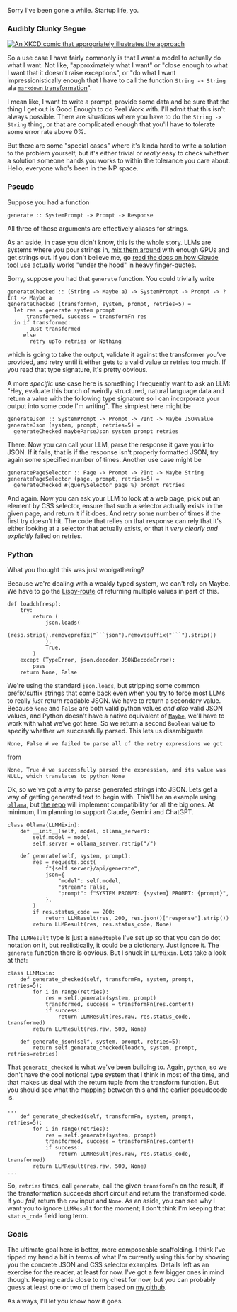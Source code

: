 Sorry I've been gone a while. Startup life, yo.

### Audibly Clunky Segue

[![An XKCD comic that appropriately illustrates the approach](https://imgs.xkcd.com/comics/software_development.png)](https://xkcd.com/2021/)

So a use case I have fairly commonly is that I want a model to actually do what I want. Not like, "approximately what I want" or "close enough to what I want that it doesn't raise exceptions", or "do what I want impressionistically enough that I have to call the function `String -> String` ala [`markdown` transformation](https://stackoverflow.blog/2008/06/25/three-markdown-gotcha/)".

I mean like, I want to write a prompt, provide some data and be sure that the thing I get out is Good Enough to do Real Work with. I'll admit that this isn't always possible. There are situations where you have to do the `String -> String` thing, or that are complicated enough that you'll have to tolerate some error rate above 0%.

But there are some "special cases" where it's kinda hard to write a solution to the problem yourself, but it's either trivial or _really_ easy to check whether a solution someone hands you works to within the tolerance you care about. Hello, everyone who's been in the NP space.

### Pseudo

Suppose you had a function

```
generate :: SystemPrompt -> Prompt -> Response
```

All three of those arguments are effectively aliases for strings. 

As an aside, in case you didn't know, this is the whole story. LLMs are systems where you pour strings in, [mix them around](https://xkcd.com/1838/) with enough GPUs and get strings out. If you don't believe me, go [read the docs on how Claude tool use](https://docs.anthropic.com/en/docs/build-with-claude/tool-use#tool-use-system-prompt) actually works "under the hood" in heavy finger-quotes.

Sorry, suppose you had that `generate` function. You could trivially write

```
generateChecked :: (String -> Maybe a) -> SystemPrompt -> Prompt -> ?Int -> Maybe a
generateChecked (transformFn, system, prompt, retries=5) = 
  let res = generate system prompt
      transformed, success = transformFn res
  in if transformed:
       Just transformed
	 else
	   retry upTo retries or Nothing
```

which is going to take the output, validate it against the transformer you've provided, and retry until it either gets to a valid value or retries too much. If you read that type signature, it's pretty obvious.


A more _specific_ use case here is something I frequently want to ask an LLM: "Hey, evaluate this bunch of weirdly structured, natural language data and return a value with the following type signature so I can incorporate your output into some code I'm writing". The simplest here might be

```
generateJson :: SystemPrompt -> Prompt -> ?Int -> Maybe JSONValue
generateJson (system, prompt, retries=5) = 
  generateChecked maybeParseJson system prompt retries
```

There. Now you can call your LLM, parse the response it gave you into JSON. If it fails, that is if the response isn't properly formatted JSON, try again some specified number of times. Another use case might be

```
generatePageSelector :: Page -> Prompt -> ?Int -> Maybe String
generatePageSelector (page, prompt, retries=5) =
  generateChecked #(querySelector page %) prompt retries
```
And again. Now you can ask your LLM to look at a web page, pick out an element by CSS selector, ensure that such a selector actually exists in the given page, and return it if it does. And retry some number of times if the first try doesn't hit. The code that relies on that response can rely that it's either looking at a selector that actually exists, or that it _very clearly and explicitly_ failed on retries.

### Python

What you thought this was just woolgathering?

Because we're dealing with a weakly typed system, we can't rely on Maybe. We have to go the [Lispy-route](https://lispcookbook.github.io/cl-cookbook/functions.html) of returning multiple values in part of this.

```
def loadch(resp):
    try:
        return (
            json.loads(
                (resp.strip().removeprefix("```json").removesuffix("```").strip())
            ),
            True,
        )
    except (TypeError, json.decoder.JSONDecodeError):
        pass
    return None, False
```

We're using the standard `json.loads`, but stripping some common prefix/suffix strings that come back even when you try to force most LLMs to really _just_ return readable JSON. We have to return a secondary value. Because `None` and `False` are both valid python values _and also_ valid JSON values, and Python doesn't have a native equivalent of [`Maybe`](https://wiki.haskell.org/Maybe), we'll have to work with what we've got here. So we return a second `Boolean` value to specify whether we successfully parsed. This lets us disambiguate 

```
None, False # we failed to parse all of the retry expressions we got
```

from 

```
None, True # we successfully parsed the expression, and its value was NULL, which translates to python None
```

Ok, so we've got a way to parse generated strings into JSON. Lets get a way of getting generated text to begin with. This'll be an example using [`ollama`](https://ollama.com/), but [the repo](https://github.com/inaimathi/trivialai) will implement compatibility for all the big ones. At minimum, I'm planning to support Claude, Gemini and ChatGPT.

```
class Ollama(LLMMixin):
    def __init__(self, model, ollama_server):
        self.model = model
        self.server = ollama_server.rstrip("/")

    def generate(self, system, prompt):
        res = requests.post(
            f"{self.server}/api/generate",
            json={
                "model": self.model,
                "stream": False,
                "prompt": f"SYSTEM PROMPT: {system} PROMPT: {prompt}",
            },
        )
        if res.status_code == 200:
            return LLMResult(res, 200, res.json()["response"].strip())
        return LLMResult(res, res.status_code, None)
```

The `LLMResult` type is just a `namedtuple` I've set up so that you can do dot notation on it, but realistically, it could be a dictionary. Just ignore it. The `generate` function there is obvious. But I snuck in `LLMMixin`. Lets take a look at that:

```
class LLMMixin:
    def generate_checked(self, transformFn, system, prompt, retries=5):
        for i in range(retries):
            res = self.generate(system, prompt)
            transformed, success = transformFn(res.content)
            if success:
                return LLMResult(res.raw, res.status_code, transformed)
        return LLMResult(res.raw, 500, None)

    def generate_json(self, system, prompt, retries=5):
        return self.generate_checked(loadch, system, prompt, retries=retries)
```

That `generate_checked` is what we've been building to. Again, `python`, so we don't have the cool notional type system that I think in most of the time, and that makes us deal with the return tuple from the transform function. But you should see what the mapping between this and the earlier pseudocode is.


```
...
    def generate_checked(self, transformFn, system, prompt, retries=5):
        for i in range(retries):
            res = self.generate(system, prompt)
            transformed, success = transformFn(res.content)
            if success:
                return LLMResult(res.raw, res.status_code, transformed)
        return LLMResult(res.raw, 500, None)
...
```
So, `retries` times, call `generate`, call the given `transformFn` on the result, if the transformation succeeds short circuit and return the transformed code. If you _fail_, return the `raw` input and `None`. As an aside, you can see why I want you to ignore `LLMResult` for the moment; I don't think I'm keeping that `status_code` field long term.

### Goals

The ultimate goal here is better, more composeable scaffolding. I think I've tipped my hand a bit in terms of what I'm currently using this for by showing you the concrete JSON and CSS selector examples. Details left as an exercise for the reader, at least for now. I've got a few bigger ones in mind though. Keeping cards close to my chest for now, but you can probably guess at least one or two of them based on [my github](https://github.com/inaimathi/).

As always, I'll let you know how it goes.
